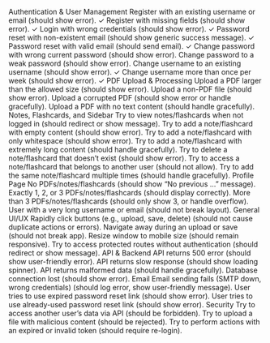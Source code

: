 Authentication & User Management
    Register with an existing username or email (should show error). ✓
    Register with missing fields (should show error). ✓
    Login with wrong credentials (should show error). ✓
    Password reset with non-existent email (should show generic success message). ✓
    Password reset with valid email (should send email). ✓
    Change password with wrong current password (should show error). 
    Change password to a weak password (should show error).
    Change username to an existing username (should show error). ✓
    Change username more than once per week (should show error). ✓
PDF Upload & Processing
    Upload a PDF larger than the allowed size (should show error).
    Upload a non-PDF file (should show error).
    Upload a corrupted PDF (should show error or handle gracefully).
    Upload a PDF with no text content (should handle gracefully).
Notes, Flashcards, and Sidebar
    Try to view notes/flashcards when not logged in (should redirect or show message).
    Try to add a note/flashcard with empty content (should show error).
    Try to add a note/flashcard with only whitespace (should show error).
    Try to add a note/flashcard with extremely long content (should handle gracefully).
    Try to delete a note/flashcard that doesn’t exist (should show error).
    Try to access a note/flashcard that belongs to another user (should not allow).
    Try to add the same note/flashcard multiple times (should handle gracefully).
Profile Page
    No PDFs/notes/flashcards (should show “No previous ...” message).
    Exactly 1, 2, or 3 PDFs/notes/flashcards (should display correctly).
    More than 3 PDFs/notes/flashcards (should only show 3, or handle overflow).
    User with a very long username or email (should not break layout).
General UI/UX
    Rapidly click buttons (e.g., upload, save, delete) (should not cause duplicate actions or errors).
    Navigate away during an upload or save (should not break app).
    Resize window to mobile size (should remain responsive).
    Try to access protected routes without authentication (should redirect or show message).
API & Backend
    API returns 500 error (should show user-friendly error).
    API returns slow response (should show loading spinner).
    API returns malformed data (should handle gracefully).
    Database connection lost (should show error).
Email
    Email sending fails (SMTP down, wrong credentials) (should log error, show user-friendly message).
    User tries to use expired password reset link (should show error).
    User tries to use already-used password reset link (should show error).
Security
    Try to access another user’s data via API (should be forbidden).
    Try to upload a file with malicious content (should be rejected).
    Try to perform actions with an expired or invalid token (should require re-login).
